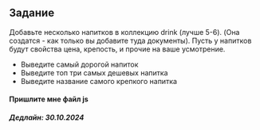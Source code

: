 ## Задание 
Добавьте несколько напитков в коллекцию drink (лучше 5-6). (Она создатся - как только вы добавите туда документы).
Пусть у напитков будут свойства цена, крепость, и прочие на ваше усмотрение.
- Выведите самый дорогой напиток
- Выведите топ три самых дешевых напитка
- Выведите название самого крепкого напитка

#### Пришлите мне файл js 
##### Дедлайн: 30.10.2024
